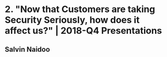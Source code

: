 # 2. "Now that Customers are taking Security Seriously, how does it affect us?" | 2018-Q4 Presentations
## Salvin Naidoo 
